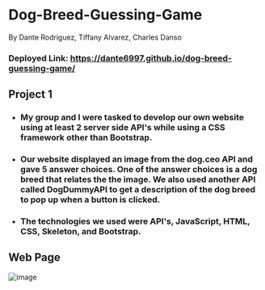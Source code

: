 # Dog-Breed-Guessing-Game
By Dante Rodriguez, Tiffany Alvarez, Charles Danso
### Deployed Link: https://dante6997.github.io/dog-breed-guessing-game/
## Project 1
- ### My group and I were tasked to develop our own website using at least 2 server side  API's while using a CSS framework other than Bootstrap.
- ### Our website displayed an image from the dog.ceo API and gave 5 answer choices. One of the answer choices is a dog breed that relates the the image. We also used another API called DogDummyAPI to get a description of the dog breed to pop up when a button is clicked.
- ### The technologies we used were API's, JavaScript, HTML, CSS, Skeleton, and Bootstrap. 

## Web Page
![image](https://user-images.githubusercontent.com/106883670/181644270-7b1cbfcf-6333-4db6-a27f-de5b778e1bbb.png)
